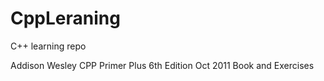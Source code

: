 # CppLeraning
C++ learning repo

Addison Wesley CPP Primer Plus 6th Edition Oct 2011
Book and Exercises
